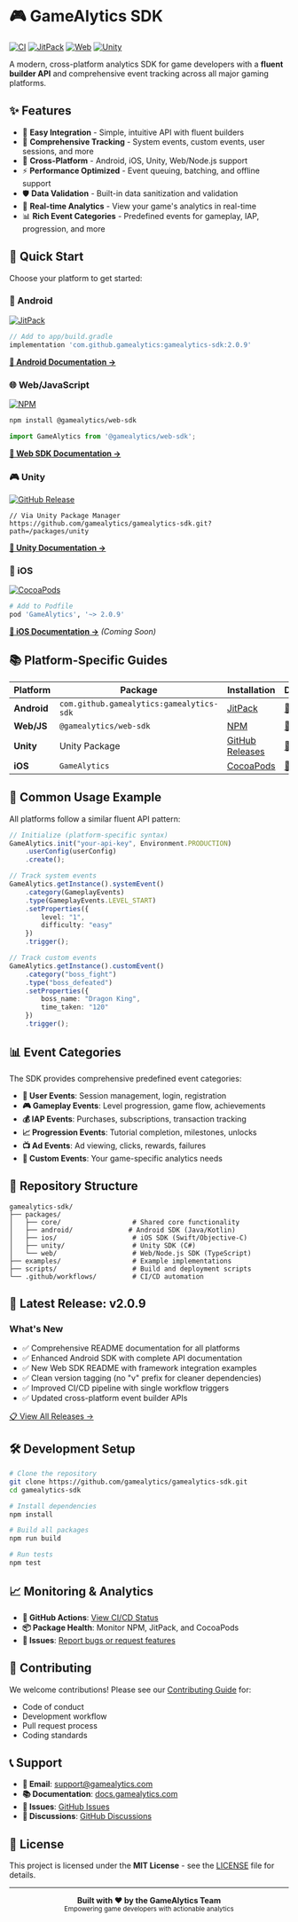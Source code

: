 # 🎮 GameAlytics SDK

[![CI](https://github.com/gamealytics/gamealytics-sdk/workflows/CI/badge.svg)](https://github.com/gamealytics/gamealytics-sdk/actions)
[![JitPack](https://jitpack.io/v/gamealytics/gamealytics-sdk.svg)](https://jitpack.io/#gamealytics/gamealytics-sdk)
[![Web](https://img.shields.io/npm/v/@gamealytics/web-sdk)](https://www.npmjs.com/package/@gamealytics/web-sdk)
[![Unity](https://img.shields.io/github/v/release/gamealytics/gamealytics-sdk)](https://github.com/gamealytics/gamealytics-sdk/releases)

A modern, cross-platform analytics SDK for game developers with a **fluent builder API** and comprehensive event tracking across all major gaming platforms.

## ✨ Features

- 🚀 **Easy Integration** - Simple, intuitive API with fluent builders
- 🎯 **Comprehensive Tracking** - System events, custom events, user sessions, and more
- 📱 **Cross-Platform** - Android, iOS, Unity, Web/Node.js support
- ⚡ **Performance Optimized** - Event queuing, batching, and offline support
- 🛡️ **Data Validation** - Built-in data sanitization and validation
- 🔄 **Real-time Analytics** - View your game's analytics in real-time
- 📊 **Rich Event Categories** - Predefined events for gameplay, IAP, progression, and more

## 🚀 Quick Start

Choose your platform to get started:

### 📱 Android
[![JitPack](https://img.shields.io/jitpack/version/gamealytics/gamealytics-sdk?style=flat-square)](https://jitpack.io/#gamealytics/gamealytics-sdk)

```gradle
// Add to app/build.gradle
implementation 'com.github.gamealytics:gamealytics-sdk:2.0.9'
```

**[📖 Android Documentation →](packages/android/README.md)**

### 🌐 Web/JavaScript
[![NPM](https://img.shields.io/npm/v/@gamealytics/web-sdk?style=flat-square)](https://www.npmjs.com/package/@gamealytics/web-sdk)

```bash
npm install @gamealytics/web-sdk
```

```javascript
import GameAlytics from '@gamealytics/web-sdk';
```

**[📖 Web SDK Documentation →](packages/web/README.md)**

### 🎮 Unity
[![GitHub Release](https://img.shields.io/github/v/release/gamealytics/gamealytics-sdk?style=flat-square)](https://github.com/gamealytics/gamealytics-sdk/releases)

```
// Via Unity Package Manager
https://github.com/gamealytics/gamealytics-sdk.git?path=/packages/unity
```

**[📖 Unity Documentation →](packages/unity/README.md)**

### 🍎 iOS
[![CocoaPods](https://img.shields.io/cocoapods/v/GameAlytics?style=flat-square)](https://cocoapods.org/pods/GameAlytics)

```ruby
# Add to Podfile
pod 'GameAlytics', '~> 2.0.9'
```

**[📖 iOS Documentation →](packages/ios/README.md)** *(Coming Soon)*

## 📚 Platform-Specific Guides

| Platform | Package | Installation | Documentation |
|----------|---------|--------------|---------------|
| **Android** | `com.github.gamealytics:gamealytics-sdk` | [JitPack](https://jitpack.io/#gamealytics/gamealytics-sdk) | [📖 Guide](packages/android/README.md) |
| **Web/JS** | `@gamealytics/web-sdk` | [NPM](https://www.npmjs.com/package/@gamealytics/web-sdk) | [📖 Guide](packages/web/README.md) |
| **Unity** | Unity Package | [GitHub Releases](https://github.com/gamealytics/gamealytics-sdk/releases) | [📖 Guide](packages/unity/README.md) |
| **iOS** | `GameAlytics` | [CocoaPods](https://cocoapods.org/pods/GameAlytics) | [📖 Guide](packages/ios/README.md) |

## 🎯 Common Usage Example

All platforms follow a similar fluent API pattern:

```typescript
// Initialize (platform-specific syntax)
GameAlytics.init("your-api-key", Environment.PRODUCTION)
    .userConfig(userConfig)
    .create();

// Track system events
GameAlytics.getInstance().systemEvent()
    .category(GameplayEvents)
    .type(GameplayEvents.LEVEL_START)
    .setProperties({
        level: "1",
        difficulty: "easy"
    })
    .trigger();

// Track custom events
GameAlytics.getInstance().customEvent()
    .category("boss_fight")
    .type("boss_defeated")
    .setProperties({
        boss_name: "Dragon King",
        time_taken: "120"
    })
    .trigger();
```

## 📊 Event Categories

The SDK provides comprehensive predefined event categories:

- **👤 User Events**: Session management, login, registration
- **🎮 Gameplay Events**: Level progression, game flow, achievements
- **💰 IAP Events**: Purchases, subscriptions, transaction tracking
- **📈 Progression Events**: Tutorial completion, milestones, unlocks
- **📺 Ad Events**: Ad viewing, clicks, rewards, failures
- **🔧 Custom Events**: Your game-specific analytics needs

## 📁 Repository Structure

```
gamealytics-sdk/
├── packages/
│   ├── core/                  # Shared core functionality
│   ├── android/              # Android SDK (Java/Kotlin)
│   ├── ios/                   # iOS SDK (Swift/Objective-C)
│   ├── unity/                 # Unity SDK (C#)
│   └── web/                   # Web/Node.js SDK (TypeScript)
├── examples/                  # Example implementations
├── scripts/                   # Build and deployment scripts
└── .github/workflows/         # CI/CD automation
```

## 🔄 Latest Release: v2.0.9

### What's New
- ✅ Comprehensive README documentation for all platforms
- ✅ Enhanced Android SDK with complete API documentation
- ✅ New Web SDK README with framework integration examples
- ✅ Clean version tagging (no "v" prefix for cleaner dependencies)
- ✅ Improved CI/CD pipeline with single workflow triggers
- ✅ Updated cross-platform event builder APIs

[📋 View All Releases →](https://github.com/gamealytics/gamealytics-sdk/releases)

## 🛠 Development Setup

```bash
# Clone the repository
git clone https://github.com/gamealytics/gamealytics-sdk.git
cd gamealytics-sdk

# Install dependencies
npm install

# Build all packages
npm run build

# Run tests
npm test
```

## 📈 Monitoring & Analytics

- **🔗 GitHub Actions**: [View CI/CD Status](https://github.com/gamealytics/gamealytics-sdk/actions)
- **📦 Package Health**: Monitor NPM, JitPack, and CocoaPods
- **🐛 Issues**: [Report bugs or request features](https://github.com/gamealytics/gamealytics-sdk/issues)

## 🤝 Contributing

We welcome contributions! Please see our [Contributing Guide](CONTRIBUTING.md) for:

- Code of conduct
- Development workflow
- Pull request process
- Coding standards

## 📞 Support

- **📧 Email**: support@gamealytics.com
- **📚 Documentation**: [docs.gamealytics.com](https://docs.gamealytics.com)
- **🐛 Issues**: [GitHub Issues](https://github.com/gamealytics/gamealytics-sdk/issues)
- **💬 Discussions**: [GitHub Discussions](https://github.com/gamealytics/gamealytics-sdk/discussions)

## 📄 License

This project is licensed under the **MIT License** - see the [LICENSE](LICENSE) file for details.

---

<div align="center">
  <strong>Built with ❤️ by the GameAlytics Team</strong>
  <br>
  <sub>Empowering game developers with actionable analytics</sub>
</div>
